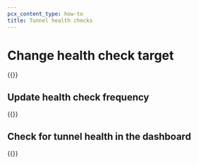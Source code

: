 ```yaml
---
pcx_content_type: how-to
title: Tunnel health checks
---
```


# Change health check target

{{<render file="_change-health-check-target.md" withParameters="/magic-wan/get-started/configure-tunnels/#add-tunnels">}}

## Update health check frequency

{{<render file="_update-tunnel-health-checks-frequency.md" productFolder="magic-transit" withParameters="/magic-wan/reference/probe-construction/;;/magic-wan/get-started/configure-tunnels/#add-tunnels" >}}

## Check for tunnel health in the dashboard

{{<render file="_tunnel-healthchecks-dash.md" withParameters="**Magic WAN** > **Tunnel health check**" >}}